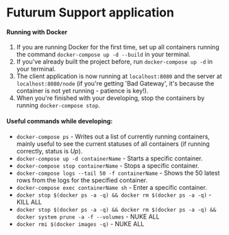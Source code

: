 # Futurum Support application


#### Running with Docker

1. If you are running Docker for the first time, set up all containers running the command `docker-compose up -d --build` in your terminal.
2. If you've already built the project before, run `docker-compose up -d` in your terminal.
3. The client application is now running at `localhost:8080` and the server at `localhost:8080/node` (if you're getting 'Bad Gateway', it's because the container is not yet running - patience is key!).
4. When you're finished with your developing, stop the containers by running `docker-compose stop`.


#### Useful commands while developing:

* `docker-compose ps` - Writes out a list of currently running containers, mainly useful to see the current statuses of all containers (if running correctly, status is _Up_).
* `docker-compose up -d containerName` - Starts a specific container.
* `docker-compose stop containerName` - Stops a specific container.
* `docker-compose logs --tail 50 -f containerName` - Shows the 50 latest rows from the logs for the specified container.
* `docker-compose exec containerName sh` - Enter a specific container.
* `docker stop $(docker ps -a -q) && docker rm $(docker ps -a -q)` - KILL ALL
* `docker stop $(docker ps -a -q) && docker rm $(docker ps -a -q) && docker system prune -a -f --volumes` - NUKE ALL
* `docker rmi $(docker images -q)` - NUKE ALL
